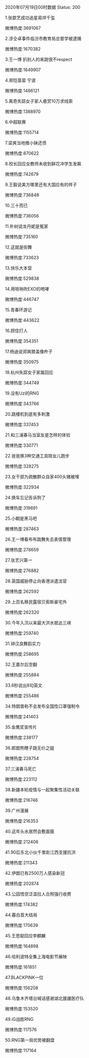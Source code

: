 2020年07月19日00时数据
Status: 200

1.张歆艺成功追星易烊千玺

微博热度:3691067

2.涉仝卓事件临汾市教育局总督学被逮捕

微博热度:1670382

3.王一博 扒别人的来跳很不respect

微博热度:1649907

4.郑恺苗苗 宁波

微博热度:1486121

5.离奇失踪女子家人悬赏10万求线索

微博热度:1388970

6.中超联赛

微博热度:1155714

7.梁爽当地推小妹还债

微博热度:870622

8.校长回应女教师未收到鲜花冲学生发飙

微博热度:742679

9.王毅说美方哪里还有大国应有的样子

微博热度:736848

10.三十而已

微博热度:736056

11.朴树说龙丹妮是冤家

微博热度:735160

12.这就是街舞

微博热度:733623

13.快乐大本营

微博热度:529838

14.用唢呐吹EXO的咆哮

微博热度:446747

15.青春环游记

微博热度:443622

16.顾佳打人

微博热度:354351

17.杨迪说郑爽膝盖像杵子

微博热度:350975

18.杭州失踪女子家属回应

微博热度:344749

19.没有Uzi的RNG

微博热度:343766

20.跳楼机到底有多刺激

微博热度:337453

21.和三浦春马当室友是怎样的体验

微博热度:330771

22.爸爸换3种交通工具陪女儿跑步

微博热度:328275

23.女干部为疏散群众自家400头猪被埋

微博热度:322934

24.换车忘记告诉狗了

微博热度:319891

25.小朝是黑马吧

微博热度:287463

26.王一博看布布跳舞失去表情管理

微博热度:278659

27.张艺兴第一

微博热度:276882

28.英国威胁停止向香港派遣法官

微博热度:262592

29.上百名移民露宿贝索斯豪宅外

微博热度:262320

30.今年入汛以来最大洪水抵达三峡

微博热度:259740

31.钟汉良舞蹈实力

微博热度:258695

32.王嘉尔后空翻

微博热度:255884

33.6秒说出8句英文

微博热度:255486

34.特朗普称不会发布全国性口罩强制令

微博热度:241403

35.金鹰奖宣传片

微博热度:238177

36.郎朗熊瞎子跳无价之姐

微博热度:228754

37.三浦春马死亡

微博热度:223112

38.新疆本轮疫情与一起聚集性活动关联

微博热度:216746

39.广州漫展

微博热度:216353

40.这年头水居然会敷面膜

微博热度:212408

41.90后东北小伙千里赴江西支援抗洪

微博热度:211343

42.伊朗已有2500万人感染新冠

微博热度:202874

43.公园悟空泛滥拉人合照强行收费

微博热度:174382

44.暮白首大结局

微博热度:170639

45.王思聪回应李麒麟

微博热度:164898

46.哈利波特全集上海电影节展映

微博热度:161851

47.BLACKPINK一位

微博热度:156208

48.乌鲁木齐塔台喊话感谢湖北援疆医疗队

微博热度:153520

49.iG战胜RNG

微博热度:117576

50.RNG第一局优势被翻盘

微博热度:117164


